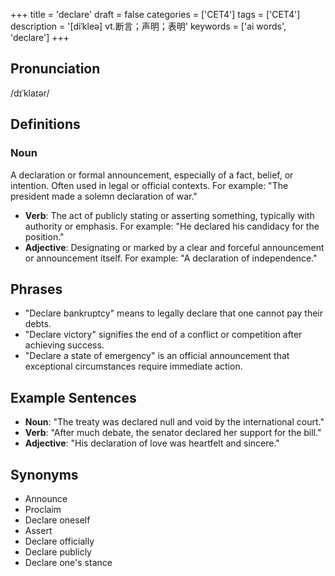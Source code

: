 +++
title = 'declare'
draft = false
categories = ['CET4']
tags = ['CET4']
description = '[diˈkleə] vt.断言；声明；表明'
keywords = ['ai words', 'declare']
+++

## Pronunciation
/dɪˈklaɪər/

## Definitions
### Noun
A declaration or formal announcement, especially of a fact, belief, or intention. Often used in legal or official contexts. For example: "The president made a solemn declaration of war."
- **Verb**: The act of publicly stating or asserting something, typically with authority or emphasis. For example: "He declared his candidacy for the position."
- **Adjective**: Designating or marked by a clear and forceful announcement or announcement itself. For example: "A declaration of independence."

## Phrases
- "Declare bankruptcy" means to legally declare that one cannot pay their debts.
- "Declare victory" signifies the end of a conflict or competition after achieving success.
- "Declare a state of emergency" is an official announcement that exceptional circumstances require immediate action.

## Example Sentences
- **Noun**: "The treaty was declared null and void by the international court."
- **Verb**: "After much debate, the senator declared her support for the bill."
- **Adjective**: "His declaration of love was heartfelt and sincere."

## Synonyms
- Announce
- Proclaim
- Declare oneself
- Assert
- Declare officially
- Declare publicly
- Declare one's stance
